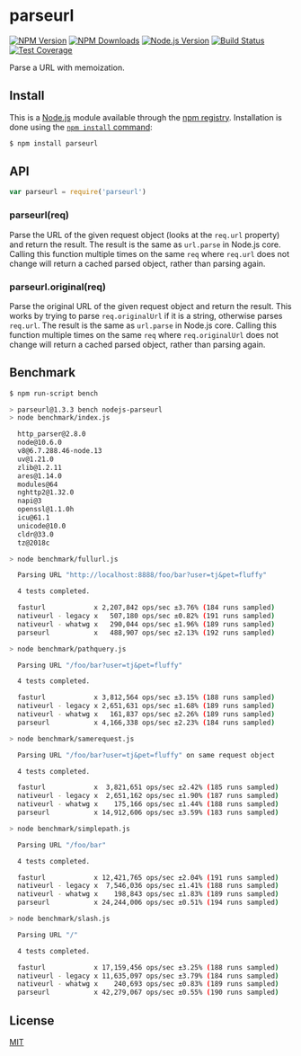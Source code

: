 # parseurl

[![NPM Version][npm-version-image]][npm-url]
[![NPM Downloads][npm-downloads-image]][npm-url]
[![Node.js Version][node-image]][node-url]
[![Build Status][travis-image]][travis-url]
[![Test Coverage][coveralls-image]][coveralls-url]

Parse a URL with memoization.


































































<extoc></extoc>

## Install

This is a [Node.js](https://nodejs.org/en/) module available through the
[npm registry](https://www.npmjs.com/). Installation is done using the
[`npm install` command](https://docs.npmjs.com/getting-started/installing-npm-packages-locally):

```sh
$ npm install parseurl
```

## API

```js
var parseurl = require('parseurl')
```

### parseurl(req)

Parse the URL of the given request object (looks at the `req.url` property)
and return the result. The result is the same as `url.parse` in Node.js core.
Calling this function multiple times on the same `req` where `req.url` does
not change will return a cached parsed object, rather than parsing again.

### parseurl.original(req)

Parse the original URL of the given request object and return the result.
This works by trying to parse `req.originalUrl` if it is a string, otherwise
parses `req.url`. The result is the same as `url.parse` in Node.js core.
Calling this function multiple times on the same `req` where `req.originalUrl`
does not change will return a cached parsed object, rather than parsing again.

## Benchmark

```bash
$ npm run-script bench

> parseurl@1.3.3 bench nodejs-parseurl
> node benchmark/index.js

  http_parser@2.8.0
  node@10.6.0
  v8@6.7.288.46-node.13
  uv@1.21.0
  zlib@1.2.11
  ares@1.14.0
  modules@64
  nghttp2@1.32.0
  napi@3
  openssl@1.1.0h
  icu@61.1
  unicode@10.0
  cldr@33.0
  tz@2018c

> node benchmark/fullurl.js

  Parsing URL "http://localhost:8888/foo/bar?user=tj&pet=fluffy"

  4 tests completed.

  fasturl            x 2,207,842 ops/sec ±3.76% (184 runs sampled)
  nativeurl - legacy x   507,180 ops/sec ±0.82% (191 runs sampled)
  nativeurl - whatwg x   290,044 ops/sec ±1.96% (189 runs sampled)
  parseurl           x   488,907 ops/sec ±2.13% (192 runs sampled)

> node benchmark/pathquery.js

  Parsing URL "/foo/bar?user=tj&pet=fluffy"

  4 tests completed.

  fasturl            x 3,812,564 ops/sec ±3.15% (188 runs sampled)
  nativeurl - legacy x 2,651,631 ops/sec ±1.68% (189 runs sampled)
  nativeurl - whatwg x   161,837 ops/sec ±2.26% (189 runs sampled)
  parseurl           x 4,166,338 ops/sec ±2.23% (184 runs sampled)

> node benchmark/samerequest.js

  Parsing URL "/foo/bar?user=tj&pet=fluffy" on same request object

  4 tests completed.

  fasturl            x  3,821,651 ops/sec ±2.42% (185 runs sampled)
  nativeurl - legacy x  2,651,162 ops/sec ±1.90% (187 runs sampled)
  nativeurl - whatwg x    175,166 ops/sec ±1.44% (188 runs sampled)
  parseurl           x 14,912,606 ops/sec ±3.59% (183 runs sampled)

> node benchmark/simplepath.js

  Parsing URL "/foo/bar"

  4 tests completed.

  fasturl            x 12,421,765 ops/sec ±2.04% (191 runs sampled)
  nativeurl - legacy x  7,546,036 ops/sec ±1.41% (188 runs sampled)
  nativeurl - whatwg x    198,843 ops/sec ±1.83% (189 runs sampled)
  parseurl           x 24,244,006 ops/sec ±0.51% (194 runs sampled)

> node benchmark/slash.js

  Parsing URL "/"

  4 tests completed.

  fasturl            x 17,159,456 ops/sec ±3.25% (188 runs sampled)
  nativeurl - legacy x 11,635,097 ops/sec ±3.79% (184 runs sampled)
  nativeurl - whatwg x    240,693 ops/sec ±0.83% (189 runs sampled)
  parseurl           x 42,279,067 ops/sec ±0.55% (190 runs sampled)
```

## License

  [MIT](LICENSE)

[coveralls-image]: https://badgen.net/coveralls/c/github/pillarjs/parseurl/master
[coveralls-url]: https://coveralls.io/r/pillarjs/parseurl?branch=master
[node-image]: https://badgen.net/npm/node/parseurl
[node-url]: https://nodejs.org/en/download
[npm-downloads-image]: https://badgen.net/npm/dm/parseurl
[npm-url]: https://npmjs.org/package/parseurl
[npm-version-image]: https://badgen.net/npm/v/parseurl
[travis-image]: https://badgen.net/travis/pillarjs/parseurl/master
[travis-url]: https://travis-ci.org/pillarjs/parseurl
